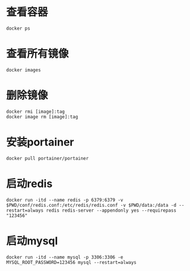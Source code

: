 # 查看容器
```
docker ps
```

# 查看所有镜像
```
docker images
```

# 删除镜像
```
docker rmi [image]:tag
docker image rm [image]:tag
```

# 安装portainer

```
docker pull portainer/portainer
```

# 启动redis
```
docker run -itd --name redis -p 6379:6379 -v $PWD/conf/redis.conf:/etc/redis/redis.conf -v $PWD/data:/data -d --restart=always redis redis-server --appendonly yes --requirepass "123456"
```

# 启动mysql
```
docker run -itd --name mysql -p 3306:3306 -e MYSQL_ROOT_PASSWORD=123456 mysql --restart=always
```
  